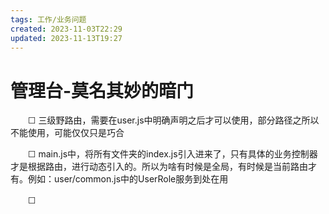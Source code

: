 ```yaml
---
tags: 工作/业务问题
created: 2023-11-03T22:29
updated: 2023-11-13T19:27
---
```

# 管理台-莫名其妙的暗门

　　☐ 三级野路由，需要在user.js中明确声明之后才可以使用，部分路径之所以不能使用，可能仅仅只是巧合

　　☐ main.js中，将所有文件夹的index.js引入进来了，只有具体的业务控制器才是根据路由，进行动态引入的。所以为啥有时候是全局，有时候是当前路由才有。例如：user/common.js中的UserRole服务到处在用

　　☐

　　‍
